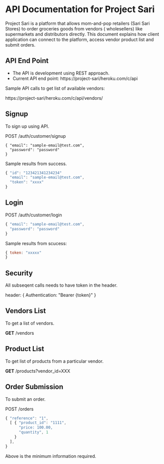 # API Documentation for Project Sari

Project Sari is a platform that allows mom-and-pop retailers (Sari Sari Stores) to order groceries goods from vendors ( wholesellers) like supermarkets and distributors directly.  This document explains how client application can connect to the platform, access vendor product list and submit orders.

## API End Point

* The API is development using REST approach.  
* Current API end point: https://project-sari/heroku.com/c/api

Sample API calls to get list of available vendors:

https://project-sari/heroku.com/c/api/vendors/


## Signup

To sign up using API.

POST /auth/customer/signup

``` javacript
{ "email": "sample-email@test.com",
  "password": "password"
}
```

Sample results from success.

``` javascript
{ "id": "123421341234234"
  "email": "sample-email@test.com",
  "token": "xxxx"
}
```

## Login

POST /auth/customer/login

``` javascript
{ "email": "sample-email@test.com",
  "password": "password"
}
``` 

Sample results from scucess:

``` javascript
{ token: "xxxxx"
}
```

## Security

All subseqent calls needs to have token in the header.

header: {
  Authentication: "Bearer {token}"
}

## Vendors List

To get a list of vendors.

**GET** /vendors


## Product List

To get list of products from a particular vendor.

**GET** /products?vendor_id=XXX


## Order Submission

To submit an order.

POST /orders

``` javascript
{ "reference": "1",
  [ { "product_id": "1111",
      "price: 100.00,
      "quantity", 1
    } 
  ],  
}

```
Above is the minimum information required.







